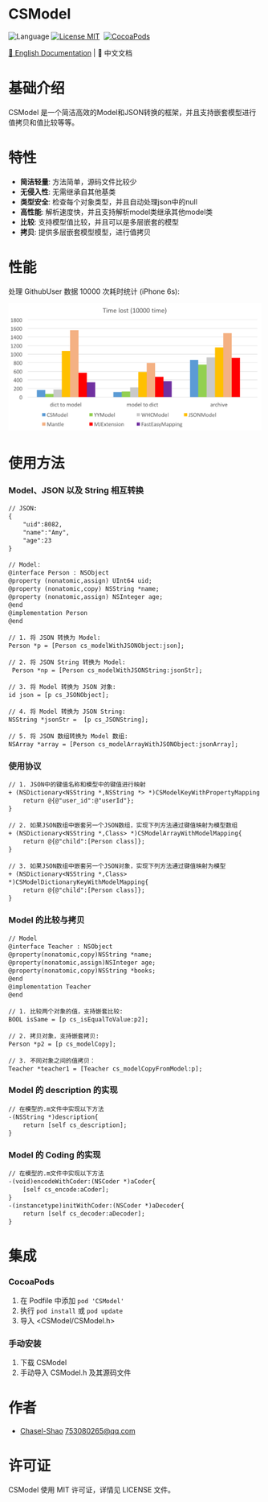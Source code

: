 CSModel
==============
![Language](https://img.shields.io/badge/language-Objective--C-orange.svg)
[![License MIT](https://img.shields.io/badge/license-MIT-green.svg?style=flat)](https://raw.githubusercontent.com/Chasel-Shao/CSModel/master/LICENSE)&nbsp;
[![CocoaPods](http://img.shields.io/cocoapods/v/CSModel.svg?style=flat)](http://cocoapods.org/pods/CSModel)&nbsp;

[:book: English Documentation](README.md) | :book: 中文文档

基础介绍
==============
CSModel 是一个简洁高效的Model和JSON转换的框架，并且支持嵌套模型进行值拷贝和值比较等等。

特性
==============

- **简洁轻量**: 方法简单，源码文件比较少
- **无侵入性**: 无需继承自其他基类
- **类型安全**: 检查每个对象类型，并且自动处理json中的null
- **高性能**: 解析速度快，并且支持解析model类继承其他model类
- **比较**: 支持模型值比较，并且可以是多层嵌套的模型
- **拷贝**: 提供多层嵌套模型模型，进行值拷贝

性能
==============
处理 GithubUser 数据 10000 次耗时统计 (iPhone 6s):

![Benchmark result](https://raw.githubusercontent.com/Chasel-Shao/CSModel/master/Benchmark/result.png
)


使用方法
==============

### Model、JSON 以及 String 相互转换
```objc
// JSON:
{
    "uid":8082,
    "name":"Amy",
    "age":23
}

// Model:
@interface Person : NSObject
@property (nonatomic,assign) UInt64 uid;
@property (nonatomic,copy) NSString *name;
@property (nonatomic,assign) NSInteger age;
@end
@implementation Person
@end
	
// 1. 将 JSON 转换为 Model:
Person *p = [Person cs_modelWithJSONObject:json];

// 2. 将 JSON String 转换为 Model:
 Person *np = [Person cs_modelWithJSONString:jsonStr];
	
// 3. 将 Model 转换为 JSON 对象:
id json = [p cs_JSONObject];

// 4. 将 Model 转换为 JSON String:
NSString *jsonStr =  [p cs_JSONString];

// 5. 将 JSON 数组转换为 Model 数组:
NSArray *array = [Person cs_modelArrayWithJSONObject:jsonArray];
```
### 使用协议
```objc
// 1. JSON中的键值名称和模型中的键值进行映射
+ (NSDictionary<NSString *,NSString *> *)CSModelKeyWithPropertyMapping
    return @{@"user_id":@"userId"};
}

// 2. 如果JSON数组中嵌套另一个JSON数组，实现下列方法通过键值映射为模型数组
+ (NSDictionary<NSString *,Class> *)CSModelArrayWithModelMapping{
    return @{@"child":[Person class]};
}

// 3. 如果JSON数组中嵌套另一个JSON对象，实现下列方法通过键值映射为模型
+ (NSDictionary<NSString *,Class> *)CSModelDictionaryKeyWithModelMapping{
    return @{@"child":[Person class]};
}
```
### Model 的比较与拷贝
```objc
// Model 
@interface Teacher : NSObject
@property(nonatomic,copy)NSString *name;
@property(nonatomic,assign)NSInteger age;
@property(nonatomic,copy)NSString *books;
@end
@implementation Teacher
@end

// 1. 比较两个对象的值，支持嵌套比较:
BOOL isSame = [p cs_isEqualToValue:p2];

// 2. 拷贝对象，支持嵌套拷贝:
Person *p2 = [p cs_modelCopy];

// 3. 不同对象之间的值拷贝：
Teacher *teacher1 = [Teacher cs_modelCopyFromModel:p];
```
### Model 的 description 的实现
```objc
// 在模型的.m文件中实现以下方法
-(NSString *)description{
    return [self cs_description];
}
```
### Model 的 Coding 的实现
```objc
// 在模型的.m文件中实现以下方法
-(void)encodeWithCoder:(NSCoder *)aCoder{
    [self cs_encode:aCoder];
}
-(instancetype)initWithCoder:(NSCoder *)aDecoder{
    return [self cs_decoder:aDecoder];
}
```
集成
==============

### CocoaPods

1. 在 Podfile 中添加 `pod 'CSModel'`
2. 执行 `pod install` 或 `pod update`
3. 导入 \<CSModel/CSModel.h\>


### 手动安装

1. 下载 CSModel 
2. 手动导入 CSModel.h 及其源码文件



作者
==============
- [Chasel-Shao](https://github.com/Chasel-Shao) 753080265@qq.com


许可证
==============
CSModel 使用 MIT 许可证，详情见 LICENSE 文件。


